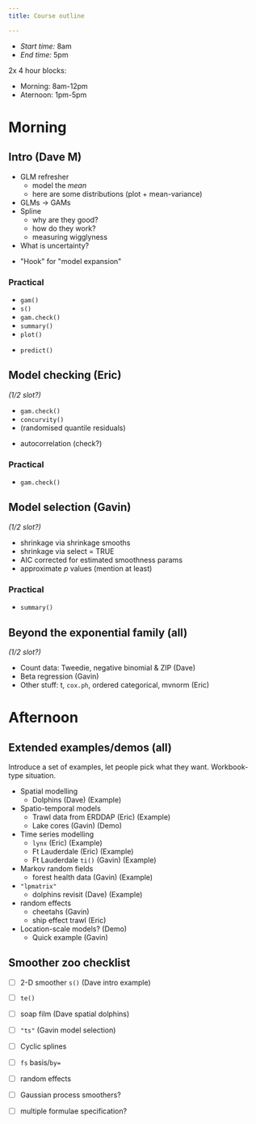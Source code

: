 ```yaml
---
title: Course outline

---
```


- *Start time:* 8am
- *End time:* 5pm

2x 4 hour blocks:

- Morning: 8am-12pm
- Aternoon: 1pm-5pm


# Morning

## Intro (Dave M)

- GLM refresher
  - model the *mean*
  - here are some distributions (plot + mean-variance)
- GLMs -> GAMs
- Spline
  - why are they good?
  - how do they work?
  - measuring wigglyness
- What is uncertainty?
* "Hook" for "model expansion"


### Practical

- `gam()`
- `s()`
- `gam.check()`
- `summary()`
- `plot()`
* `predict()`


## Model checking (Eric)

*(1/2 slot?)*

- `gam.check()`
- `concurvity()`
- (randomised quantile residuals)
* autocorrelation (check?)

### Practical

- `gam.check()`

## Model selection (Gavin)

*(1/2 slot?)*

- shrinkage via shrinkage smooths
- shrinkage via select = TRUE
- AIC corrected for estimated smoothness params
- approximate *p* values (mention at least)

### Practical

- `summary()`

## Beyond the exponential family (all)

*(1/2 slot?)*

- Count data: Tweedie, negative binomial & ZIP (Dave)
- Beta regression (Gavin)
- Other stuff: t, `cox.ph`, ordered categorical, mvnorm (Eric)

# Afternoon

## Extended examples/demos (all)

Introduce a set of examples, let people pick what they want. Workbook-type situation.

- Spatial modelling
  - Dolphins (Dave) (Example)
- Spatio-temporal models
  - Trawl data from ERDDAP (Eric) (Example)
  - Lake cores (Gavin) (Demo)
- Time series modelling
  - `lynx` (Eric) (Example)
  - Ft Lauderdale (Eric) (Example)
  - Ft Lauderdale `ti()` (Gavin) (Example)
- Markov random fields
  - forest health data (Gavin) (Example)
- `"lpmatrix"`
  - dolphins revisit (Dave) (Example)
- random effects
  - cheetahs (Gavin)
  - ship effect trawl (Eric)
- Location-scale models? (Demo)
  - Quick example (Gavin)


## Smoother zoo checklist

- [ ] 2-D smoother `s()` (Dave intro example)
- [ ] `te()`
- [ ] soap film (Dave spatial dolphins)
- [ ] `"ts"` (Gavin model selection)
- [ ] Cyclic splines
- [ ] `fs` basis/`by=`
- [ ] random effects
- [ ] Gaussian process smoothers?
- [ ] multiple formulae specification?



